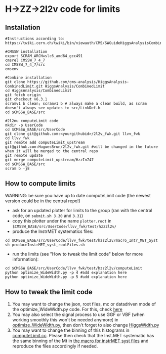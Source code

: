 # H->ZZ->2l2v code for limits

## Installation
```
#Instructions according to: https://twiki.cern.ch/twiki/bin/viewauth/CMS/SWGuideHiggsAnalysisCombinedLimit#ROOT6_SLC6_release_CMSSW_7_4_X

#CMSSW installation
export SCRAM_ARCH=slc6_amd64_gcc491
cmsrel CMSSW_7_4_7
cd CMSSW_7_4_7/src 
cmsenv

#Combine installation
git clone https://github.com/cms-analysis/HiggsAnalysis-CombinedLimit.git HiggsAnalysis/CombinedLimit
cd HiggsAnalysis/CombinedLimit
git fetch origin
git checkout v6.3.1
scramv1 b clean; scramv1 b # always make a clean build, as scram doesn't always see updates to src/LinkDef.h
cd $CMSSW_BASE/src

#2l2nu computeLimit code
mkdir -p UserCode
cd $CMSSW_BASE/src/UserCode
git clone git@github.com:<yourgithubid>/2l2v_fwk.git llvv_fwk
cd llvv_fwk
git remote add computeLimit_upstream git@github.com:HuguesBrun/2l2v_fwk.git #will be changed in the future when it will be merged to the central repo
git remote update
git merge computeLimit_upstream/HzzIn747
cd $CMSSW_BASE/src
scram b -j8
```

## How to compute limits
WARNING: be sure you have up to date computeLimit code (the newest version could be in the central repo!)
 - ask for an updated plotter for limits to the group (ran with the central code, on `submit.sh 3.30` and `3.31`)
 - copy this plotter under the name `plotter.root` in `$CMSSW_BASE/src/UserCode/llvv_fwk/test/hzz2l2v/`
 - produce the InstrMET systematics files:
```
cd $CMSSW_BASE/src/UserCode/llvv_fwk/test/hzz2l2v/macro_Intr_MET_Syst
sh produceInstrMET_syst_rootFiles.sh
```
 - run the limits (see "How to tweak the limit code" below for more information):
 ```
cd $CMSSW_BASE/src/UserCode/llvv_fwk/test/hzz2l2v/computeLimit
python optimize_WideWidth.py -p 4 #add explanation here
python optimize_WideWidth.py -p 5 #add explanation here
```

## How to tweak the limit code
 1. You may want to change the json, root files, mc or datadriven mode of the optimize_WideWidth.py code. For this, check [here](https://github.com/cms2l2v/2l2v_fwk/blob/master/test/hzz2l2v/computeLimit/optimize_WideWidth.py#L31-L40) 
 2. You may also select the signal process to use GGF or VBF (when working smoothly this won't be needed anymore) in [optimize_WideWidth.py](https://github.com/cms2l2v/2l2v_fwk/blob/master/test/hzz2l2v/computeLimit/optimize_WideWidth.py#L61-L71), then don't forget to also change [HiggsWidth.py](https://github.com/cms2l2v/2l2v_fwk/blob/master/python/HiggsWidth.py#L52-L60)
 3. You may want to change the binning of this histograms in [computeLimit.cc](https://github.com/cms2l2v/2l2v_fwk/blob/master/bin/common/computeLimit.cc#L2799-L2809). Please then check that the Inst.MET systematic has the same binning of the Mt in [the macro for instrMET syst files](https://github.com/cms2l2v/2l2v_fwk/blob/master/test/hzz2l2v/macro_Intr_MET_Syst/MakeSyst_custom_forMTandMET.C#L137-L141) and reproduce the files accordingly if needed.
 
